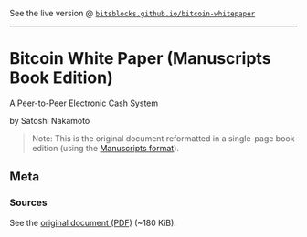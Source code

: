 
See the live version @ [`bitsblocks.github.io/bitcoin-whitepaper`](http://bitsblocks.github.io/bitcoin-whitepaper)

---


# Bitcoin White Paper (Manuscripts Book Edition)

A Peer-to-Peer Electronic Cash System

by Satoshi Nakamoto

> Note: This is the original document reformatted in a single-page book edition
>  (using the [Manuscripts format](http://manuscripts.github.io)).





## Meta

### Sources

See the [original document (PDF)](https://bitcoin.org/bitcoin.pdf) (~180 KiB).

